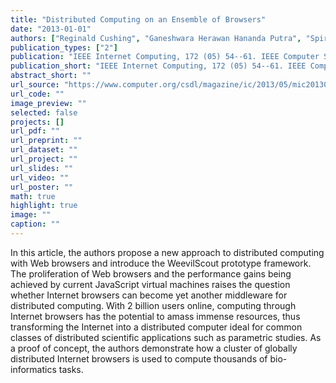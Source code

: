 ```yaml
---
title: "Distributed Computing on an Ensemble of Browsers"
date: "2013-01-01"
authors: ["Reginald Cushing", "Ganeshwara Herawan Hananda Putra", "Spiros Koulouzis", "Adam Belloum", "Marian Bubak", "Cees {de Laat}"]
publication_types: ["2"]
publication: "IEEE Internet Computing, 172 (05) 54--61. IEEE Computer Society https://doi.org/10.1109/MIC.2013.3"
publication_short: "IEEE Internet Computing, 172 (05) 54--61. IEEE Computer Society https://doi.org/10.1109/MIC.2013.3"
abstract_short: ""
url_source: "https://www.computer.org/csdl/magazine/ic/2013/05/mic2013050054/13rRUxbCbng"
url_code: ""
image_preview: ""
selected: false
projects: []
url_pdf: ""
url_preprint: ""
url_dataset: ""
url_project: ""
url_slides: ""
url_video: ""
url_poster: ""
math: true
highlight: true
image: ""
caption: ""
---
```

In this article, the authors propose a new approach to distributed computing with Web browsers and introduce the WeevilScout prototype framework. The proliferation of Web browsers and the performance gains being achieved by current JavaScript virtual machines raises the question whether Internet browsers can become yet another middleware for distributed computing. With 2 billion users online, computing through Internet browsers has the potential to amass immense resources, thus transforming the Internet into a distributed computer ideal for common classes of distributed scientific applications such as parametric studies. As a proof of concept, the authors demonstrate how a cluster of globally distributed Internet browsers is used to compute thousands of bio-informatics tasks.
